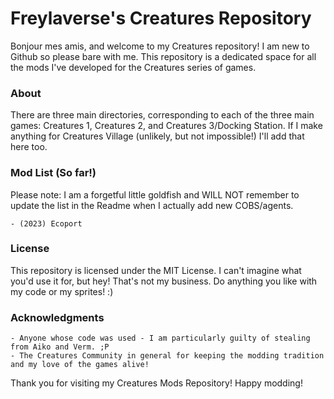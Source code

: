 # Freylaverse's Creatures Repository

Bonjour mes amis, and welcome to my Creatures repository! I am new to Github so please bare with me. This repository is a dedicated space for all the mods I've developed for the Creatures series of games.

### About 
There are three main directories, corresponding to each of the three main games: Creatures 1, Creatures 2, and Creatures 3/Docking Station. If I make anything for Creatures Village (unlikely, but not impossible!) I'll add that here too. 

### Mod List (So far!)
Please note: I am a forgetful little goldfish and WILL NOT remember to update the list in the Readme when I actually add new COBS/agents. 

    - (2023) Ecoport

### License

This repository is licensed under the MIT License. I can't imagine what you'd use it for, but hey! That's not my business. Do anything you like with my code or my sprites! :)

### Acknowledgments

    - Anyone whose code was used - I am particularly guilty of stealing from Aiko and Verm. ;P
    - The Creatures Community in general for keeping the modding tradition and my love of the games alive!

Thank you for visiting my Creatures Mods Repository! Happy modding!

